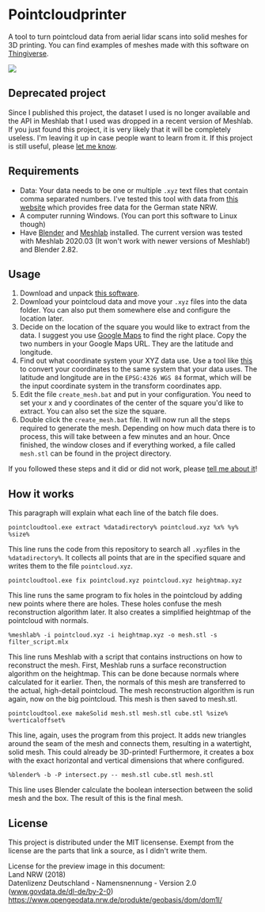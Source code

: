 # Pointcloudprinter
A tool to turn pointcloud data from aerial lidar scans into solid meshes for 3D printing.
You can find examples of meshes made with this software on [Thingiverse](https://www.thingiverse.com/thing:2993625).

![](https://i.imgur.com/LaZ5C9A.jpg)

## Deprecated project

Since I published this project, the dataset I used is no longer available and the API in Meshlab that I used was dropped in a recent version of Meshlab.
If you just found this project, it is very likely that it will be completely useless.
I'm leaving it up in case people want to learn from it.
If this project is still useful, please [let me know](mailto:mail@marian42.de).


## Requirements
- Data: Your data needs to be one or multiple `.xyz` text files that contain comma separated numbers. I've tested this tool with data from [this website](https://www.opengeodata.nrw.de/produkte/geobasis/dom/dom1l/) which provides free data for the German state NRW.
- A computer running Windows. (You can port this software to Linux though)
- Have [Blender](https://www.blender.org/download/) and [Meshlab](http://www.meshlab.net/#download) installed.
The current version was tested with Meshlab 2020.03 (It won't work with newer versions of Meshlab!) and Blender 2.82.

## Usage
1. Download and unpack [this software](https://github.com/marian42/pointcloudprinter/releases/download/1.2/pointcloudtool.zip).
2. Download your pointcloud data and move your `.xyz` files into the data folder.
You can also put them somewhere else and configure the location later.
3. Decide on the location of the square you would like to extract from the data.
I suggest you use [Google Maps](https://www.google.com/maps/) to find the right place. Copy the two numbers in your Google Maps URL.
They are the latitude and longitude.
4. Find out what coordinate system your XYZ data use.
Use a tool like [this](https://epsg.io/transform#s_srs=4326&t_srs=4647) to convert your coordinates to the same system that your data uses.
The latitude and longitude are in the `EPSG:4326 WGS 84` format, which will be the input coordinate system in the transform coordinates app.
5. Edit the file `create_mesh.bat` and put in your configuration.
You need to set your x and y coordinates of the center of the square you'd like to extract.
You can also set the size the square.
6. Double click the `create_mesh.bat` file.
It will now run all the steps required to generate the mesh.
Depending on how much data there is to process, this will take between a few minutes and an hour.
Once finished, the window closes and if everything worked, a file called `mesh.stl` can be found in the project directory.

If you followed these steps and it did or did not work, please [tell me about it](mailto:mail@marian42.de)!

## How it works
This paragraph will explain what each line of the batch file does.

	pointcloudtool.exe extract %datadirectory% pointcloud.xyz %x% %y% %size%

This line runs the code from this repository to search all `.xyz`files in the `%datadirectory%`. It collects all points that are in the specified square and writes them to the file `pointcloud.xyz`.

	pointcloudtool.exe fix pointcloud.xyz pointcloud.xyz heightmap.xyz

This line runs the same program to fix holes in the pointcloud by adding new points where there are holes.
These holes confuse the mesh reconstruction algorithm later. It also creates a simplified heightmap of the pointcloud with normals.

	%meshlab% -i pointcloud.xyz -i heightmap.xyz -o mesh.stl -s filter_script.mlx

This line runs Meshlab with a script that contains instructions on how to reconstruct the mesh.
First, Meshlab runs a surface reconstruction algorithm on the heightmap.
This can be done because normals where calculated for it earlier.
Then, the normals of this mesh are transferred to the actual, high-detail pointcloud.
The mesh reconstruction algorithm is run again, now on the big pointcloud.
This mesh is then saved to mesh.stl.

	pointcloudtool.exe makeSolid mesh.stl mesh.stl cube.stl %size% %verticaloffset%
	
This line, again, uses the program from this project.
It adds new triangles around the seam of the mesh and connects them, resulting in a watertight, solid mesh. This could already be 3D-printed!
Furthermore, it creates a box with the exact horizontal and vertical dimensions that where configured.

	%blender% -b -P intersect.py -- mesh.stl cube.stl mesh.stl

This line uses Blender calculate the boolean intersection between the solid mesh and the box. The result of this is the final mesh.

## License

This project is distributed under the MIT licensense. Exempt from the license are the parts that link a source, as I didn't write them.

License for the preview image in this document:   
Land NRW (2018)   
Datenlizenz Deutschland - Namensnennung - Version 2.0 (www.govdata.de/dl-de/by-2-0)   
https://www.opengeodata.nrw.de/produkte/geobasis/dom/dom1l/   

